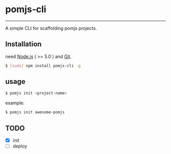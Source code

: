 # pomjs-cli
---
A simple CLI for scaffolding pomjs projects.

## Installation

need [Node.js](https://nodejs.org/en/) ( >= 5.0 ) and [Git](https://git-scm.com/).

```bash
$ [sudo] npm install pomjs-cli -g
```

## usage

```bash
$ pomjs init <project-name>
```

example:


```bash
$ pomjs init awesome-pomjs
```

## TODO

- [x] init
- [ ] deploy
